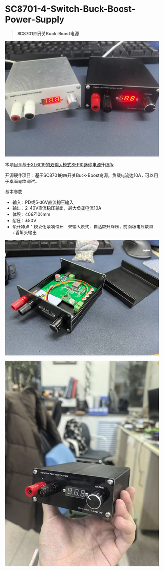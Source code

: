 # SC8701-4-Switch-Buck-Boost-Power-Supply

> **SC8701四开关Buck-Boost电源**

![实物图](3.Images/实物图.jpg)

本项目是[基于XL6019的双输入模式SEPIC迷你电源](https://github.com/G-SS-Hacker/Dual-Input-Mini-DC-Power-Supply)升级版

开源硬件项目：基于SC8701的四开关Buck-Boost电源，负载电流达10A，可以用于桌面电路调试。

基本参数
+ 输入：PD或5-36V直流稳压输入
+ 输出：2-40V直流稳压输出，最大负载电流10A
+ 体积：40*97*100mm
+ 耐压：±50V
+ 设计特点：模块化紧凑设计、双输入模式，自适应升降压，前面板电压数显+香蕉头输出

![主电路3](3.Images/主电路3.jpg)

![正面](3.Images/正面.jpg)
